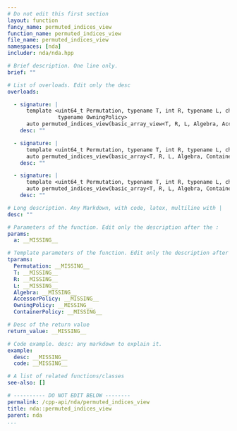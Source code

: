 ```yaml
---
# Do not edit this first section
layout: function
fancy_name: permuted_indices_view
function_name: permuted_indices_view
file_name: permuted_indices_view
namespaces: [nda]
includer: nda/nda.hpp

# Brief description. One line only.
brief: ""

# List of overloads. Edit only the desc
overloads:

  - signature: |
      template <uint64_t Permutation, typename T, int R, typename L, char Algebra, typename AccessorPolicy,
                typename OwningPolicy> 
      auto permuted_indices_view(basic_array_view<T, R, L, Algebra, AccessorPolicy, OwningPolicy> a)
    desc: ""

  - signature: |
      template <uint64_t Permutation, typename T, int R, typename L, char Algebra, typename ContainerPolicy> 
      auto permuted_indices_view(basic_array<T, R, L, Algebra, ContainerPolicy> const &a)
    desc: ""

  - signature: |
      template <uint64_t Permutation, typename T, int R, typename L, char Algebra, typename ContainerPolicy> 
      auto permuted_indices_view(basic_array<T, R, L, Algebra, ContainerPolicy> &a)
    desc: ""

# Long description. Any Markdown, with code, latex, multiline with |
desc: ""

# Parameters of the function. Edit only the description after the :
params:
  a: __MISSING__

# Template parameters of the function. Edit only the description after the :
tparams:
  Permutation: __MISSING__
  T: __MISSING__
  R: __MISSING__
  L: __MISSING__
  Algebra: __MISSING__
  AccessorPolicy: __MISSING__
  OwningPolicy: __MISSING__
  ContainerPolicy: __MISSING__

# Desc of the return value
return_value: __MISSING__

# Code example. desc: any markdown to explain it.
example:
  desc: __MISSING__
  code: __MISSING__

# A list of related functions/classes
see-also: []

# ---------- DO NOT EDIT BELOW --------
permalink: /cpp-api/nda/permuted_indices_view
title: nda::permuted_indices_view
parent: nda
...
```


